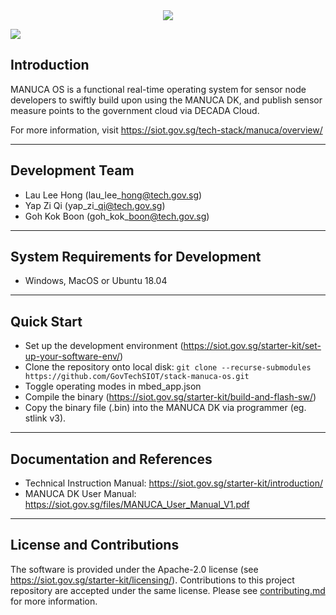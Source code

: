 <div align="center">
  <img src="https://raw.githubusercontent.com/GovTechSIOT/stack-manuca-os/master/docs/manuca_os_logo_800_600.png">
</div>

<a href="https://govtechsiot.github.io/stack-manuca-os/"><img src="https://codedocs.xyz/doxygen/doxygen.svg"/></a>

## Introduction
MANUCA OS is a functional real-time operating system for sensor node developers to swiftly build upon using the MANUCA DK, and publish sensor measure points to the government cloud via DECADA Cloud.

For more information, visit https://siot.gov.sg/tech-stack/manuca/overview/

---
## Development Team
* Lau Lee Hong (lau\_lee\_hong@tech.gov.sg)
* Yap Zi Qi    (yap\_zi\_qi@tech.gov.sg)
* Goh Kok Boon (goh\_kok\_boon@tech.gov.sg)

---
## System Requirements for Development
* Windows, MacOS or Ubuntu 18.04

---
## Quick Start
 * Set up the development environment (https://siot.gov.sg/starter-kit/set-up-your-software-env/) 
 * Clone the repository onto local disk: 
    `git clone --recurse-submodules https://github.com/GovTechSIOT/stack-manuca-os.git`
 * Toggle operating modes in mbed_app.json
 * Compile the binary (https://siot.gov.sg/starter-kit/build-and-flash-sw/)
 * Copy the binary file (.bin) into the MANUCA DK via programmer (eg. stlink v3).
 
---
## Documentation and References
* Technical Instruction Manual: https://siot.gov.sg/starter-kit/introduction/
* MANUCA DK User Manual: https://siot.gov.sg/files/MANUCA_User_Manual_V1.pdf

---
## License and Contributions
The software is provided under the Apache-2.0 license (see https://siot.gov.sg/starter-kit/licensing/). Contributions to this project repository are accepted under the same license. Please see [contributing.md](CONTRIBUTING.md) for more information. 
